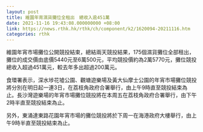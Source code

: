 ```yaml
---
layout: post
title: 維園年宵濕貨攤位全租出　總收入逾451萬
date: 2021-11-16 19:43:08.000000000 +08:00
link: https://news.rthk.hk/rthk/ch/component/k2/1620094-20211116.htm
categories: rthk
---
```


維園年宵市場攤位公開競投結束，總結兩天競投結果，175個濕貨攤位全部租出，攤位的成交價由底價5440元至6萬500元，平均競投價約為2萬5770元，攤位競投總收入超過451萬元，較去年多出超過200萬元。

食環署表示，深水埗花墟公園、觀塘遊樂場及黃大仙摩士公園的年宵市場攤位競投將分別在明日起一連3日，在荔枝角政府合署舉行，由上午9時直至競投結束為止。長沙灣遊樂場的年宵市場攤位競投將在本周五在荔枝角政府合署舉行，由下午2時半直至競投結束為止。

另外，東涌達東路花園年宵市場的攤位競投將於下周一在海港政府大樓舉行，由上午9時半直至競投結束為止。
